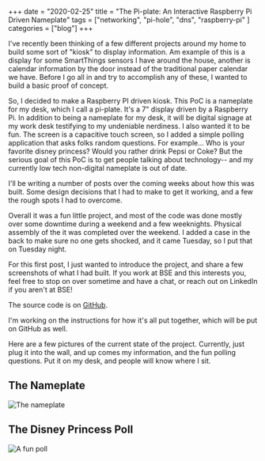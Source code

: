 +++ 
date = "2020-02-25"
title = "The Pi-plate: An Interactive Raspberry Pi Driven Nameplate"
tags = ["networking", "pi-hole", "dns", "raspberry-pi" ]
categories = ["blog"]
+++

I've recently been thinking of a few different projects around my home to build some sort of "kiosk" to display information.  Am example of this is a display for some SmartThings sensors I have around the house, another is calendar information by the door instead of the traditional paper calendar we have.  Before I go all in and try to accomplish any of these, I wanted to build a basic proof of concept.

So,  I decided to make a Raspberry PI driven kiosk.  This PoC is a nameplate for my desk, which I call a pi-plate.  It's a 7" display driven by a Raspberry Pi.  In addition to being a nameplate for my desk, it will be digital signage at my work desk testifying to my undeniable nerdiness.  I also wanted it to be fun. The screen is a capacitive touch screen, so I added a simple polling application that asks folks random questions.  For example... Who is your favorite disney princess?  Would you rather drink Pepsi or Coke?  But the serious goal of this PoC is to get people talking about technology-- and my currently low tech non-digital nameplate is out of date.

I'll be writing a number of posts over the coming weeks about how this was built.  Some design decisions that I had to make to get it working, and a few the rough spots I had to overcome.

Overall it was a fun little project, and most of the code was done mostly over some downtime during a weekend and a few weeknights.  Physical assembly of the it was completed over the weekend. I added a case in the back to make sure no one gets shocked, and it came Tuesday, so I put that on Tuesday night.

For this first post, I just wanted to introduce the project, and share a few screenshots of what I had built.  If you work at BSE and this interests you, feel free to stop on over sometime and have a chat, or reach out on LinkedIn if you aren't at BSE!

The source code is on [GitHub](https://github.com/jerhon/pi-plate).

I'm working on the instructions for how it's all put together, which will be put on GitHub as well.

Here are a few pictures of the current state of the project.  Currently, just plug it into the wall, and up comes my information, and the fun polling questions.  Put it on my desk, and people will know where I sit.

## The Nameplate

![The nameplate](/images/pi-plate-nameplate.jpg)

## The Disney Princess Poll

![A fun poll](/images/pi-plate-question.jpg)

